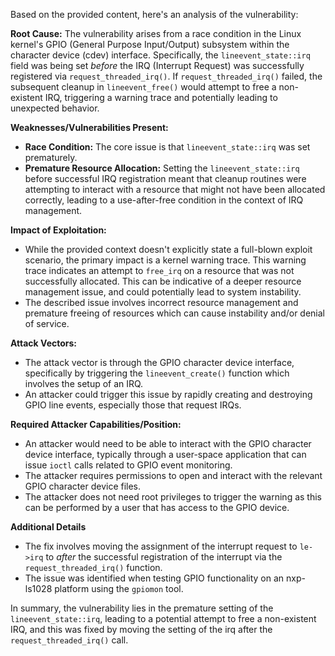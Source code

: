 Based on the provided content, here's an analysis of the vulnerability:

**Root Cause:**
The vulnerability arises from a race condition in the Linux kernel's GPIO (General Purpose Input/Output) subsystem within the character device (cdev) interface. Specifically, the `lineevent_state::irq` field was being set *before* the IRQ (Interrupt Request) was successfully registered via `request_threaded_irq()`. If `request_threaded_irq()` failed, the subsequent cleanup in `lineevent_free()` would attempt to free a non-existent IRQ, triggering a warning trace and potentially leading to unexpected behavior.

**Weaknesses/Vulnerabilities Present:**
- **Race Condition:** The core issue is that `lineevent_state::irq` was set prematurely.
- **Premature Resource Allocation:** Setting the `lineevent_state::irq` before successful IRQ registration meant that cleanup routines were attempting to interact with a resource that might not have been allocated correctly, leading to a use-after-free condition in the context of IRQ management.

**Impact of Exploitation:**
- While the provided context doesn't explicitly state a full-blown exploit scenario, the primary impact is a kernel warning trace. This warning trace indicates an attempt to `free_irq` on a resource that was not successfully allocated. This can be indicative of a deeper resource management issue, and could potentially lead to system instability.
- The described issue involves incorrect resource management and premature freeing of resources which can cause instability and/or denial of service.

**Attack Vectors:**
- The attack vector is through the GPIO character device interface, specifically by triggering the `lineevent_create()` function which involves the setup of an IRQ.
- An attacker could trigger this issue by rapidly creating and destroying GPIO line events, especially those that request IRQs.

**Required Attacker Capabilities/Position:**
- An attacker would need to be able to interact with the GPIO character device interface, typically through a user-space application that can issue `ioctl` calls related to GPIO event monitoring.
- The attacker requires permissions to open and interact with the relevant GPIO character device files.
- The attacker does not need root privileges to trigger the warning as this can be performed by a user that has access to the GPIO device.

**Additional Details**
- The fix involves moving the assignment of the interrupt request to `le->irq` to *after* the successful registration of the interrupt via the `request_threaded_irq()` function.
- The issue was identified when testing GPIO functionality on an nxp-ls1028 platform using the `gpiomon` tool.

In summary, the vulnerability lies in the premature setting of the `lineevent_state::irq`, leading to a potential attempt to free a non-existent IRQ, and this was fixed by moving the setting of the irq after the `request_threaded_irq()` call.